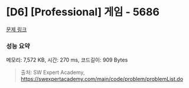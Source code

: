 # [D6] [Professional] 게임 - 5686 

[문제 링크](https://swexpertacademy.com/main/code/problem/problemDetail.do?contestProbId=AWXR1gOqiJgDFAUo) 

### 성능 요약

메모리: 7,572 KB, 시간: 270 ms, 코드길이: 909 Bytes



> 출처: SW Expert Academy, https://swexpertacademy.com/main/code/problem/problemList.do